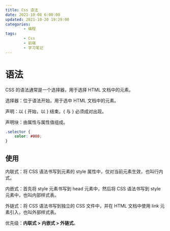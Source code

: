 ```yaml
---
title: Css 语法
date: 2021-10-08 6:00:00
updated: 2021-10-20 19:29:00
categories:
        - 编程
tags:
        - Css
        - 前端
        - 学习笔记
---
```


# 语法

CSS 的语法通常是一个选择器，用于选择 HTML 文档中的元素。

选择器：位于语法开始，用于选中 HTML 文档中的元素。

声明：以 { 开始，以 } 结束。{ 与 } 必须成对出现。

声明块：由属性与属性值组成。

```css
.selector {
	color: #000;
}
```

## 使用

内联式：将 CSS 语法书写到元素的 style 属性中，仅对当前元素生效，也叫行内式。

内嵌式：首先将 style 元素书写到 head 元素中，然后将 CSS 语法书写到 style 元素中，也叫内部样式表。

外链式：将 CSS 语法书写到独立的 CSS 文件中，并在 HTML 文档中使用 link 元素引入，也叫外部样式表。

优先级：**内联式 > 内嵌式 > 外链式**。
